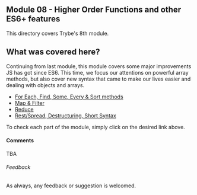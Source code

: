 ## Module 08 - Higher Order Functions and other ES6+ features

This directory covers Trybe's 8th module.

## What was covered here?

Continuing from last module, this module covers some major improvements JS has got since ES6. This time, we focus our attentions on powerful array methods, but also cover new syntax that came to make our lives easier and dealing with objects and arrays.

* [For Each, Find, Some, Every & Sort methods](./8.1_forEach_find_some_every_sort)
* [Map & Filter](./8.2_map_filter)
* [Reduce](./8.3_reduce)
* [Rest/Spread, Destructuring, Short Syntax](./8.4_rest_spread_and_more)

To check each part of the module, simply click on the desired link above.

#### Comments

TBA

###### Feedback

As always, any feedback or suggestion is welcomed.
